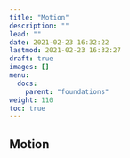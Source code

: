 ```yaml
---
title: "Motion"
description: ""
lead: ""
date: 2021-02-23 16:32:22
lastmod: 2021-02-23 16:32:27
draft: true
images: []
menu:
  docs:
    parent: "foundations"
weight: 110
toc: true
---
```


## Motion
